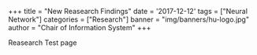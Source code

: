 +++
title = "New Reasearch Findings"
date = '2017-12-12'
tags = ["Neural Network"]
categories = ["Research"]
banner = "img/banners/hu-logo.jpg"
author = "Chair of Information System"
+++

Reasearch Test page